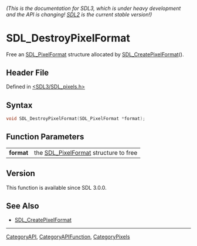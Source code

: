 ###### (This is the documentation for SDL3, which is under heavy development and the API is changing! [SDL2](https://wiki.libsdl.org/SDL2/) is the current stable version!)
# SDL_DestroyPixelFormat

Free an [SDL_PixelFormat](SDL_PixelFormat) structure allocated by [SDL_CreatePixelFormat](SDL_CreatePixelFormat)().

## Header File

Defined in [<SDL3/SDL_pixels.h>](https://github.com/libsdl-org/SDL/blob/main/include/SDL3/SDL_pixels.h)

## Syntax

```c
void SDL_DestroyPixelFormat(SDL_PixelFormat *format);

```

## Function Parameters

|                |                                                          |
| -------------- | -------------------------------------------------------- |
| **format**     | the [SDL_PixelFormat](SDL_PixelFormat) structure to free |

## Version

This function is available since SDL 3.0.0.

## See Also

- [SDL_CreatePixelFormat](SDL_CreatePixelFormat)

----
[CategoryAPI](CategoryAPI), [CategoryAPIFunction](CategoryAPIFunction), [CategoryPixels](CategoryPixels)

